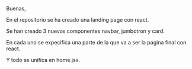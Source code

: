 Buenas,

En el repositorio se ha creado una landing page con react.

Se han creado 3 nuevos componentes navbar, jumbotron y card.

En cada uno se expecifica una parte de la que va a ser la pagina final con react.

Y todo se unifica en home.jsx. 